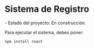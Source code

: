 <h1> Sistema de Registro </h1>
- Estado del proyecto: En construcción.

Para ejecutar el sistema, debes poner:

```npm install react```
